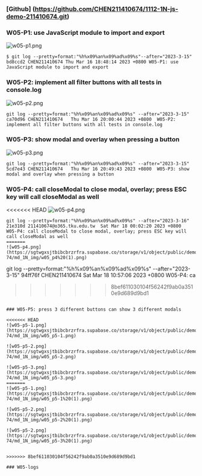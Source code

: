 ### [Github] (https://github.com/CHEN211410674/1112-1N-js-demo-211410674.git)

### W05-P1: use JavaScript module to import and export

![w05-p1.png](https://sgtwgxsjtbibcbrzrfra.supabase.co/storage/v1/object/public/demo-74/md_1N_img/w05_p1.png)

```
$ git log --pretty=format:"%h%x09%an%x09%ad%x09%s"--after="2023-3-15"
bd8ccd2 CHEN211410674 Thu Mar 16 18:48:14 2023 +0800 W05-P1: use JavaScript module to import and export
```

### W05-P2: implement all filter buttons with all tests in console.log

![w05-p2.png](https://sgtwgxsjtbibcbrzrfra.supabase.co/storage/v1/object/public/demo-74/md_1N_img/w05_p2.png)

```
git log --pretty=format:"%h%x09%an%x09%ad%x09%s" --after="2023-3-15"
ca70d96 CHEN211410674   Thu Mar 16 20:00:44 2023 +0800  W05-P2: implement all filter buttons with all tests in console.log
```

### W05-P3: show modal and overlay when pressing a button

![w05-p3.png](https://sgtwgxsjtbibcbrzrfra.supabase.co/storage/v1/object/public/demo-74/md_1N_img/w05_p3.png)

```
git log --pretty=format:"%h%x09%an%x09%ad%x09%s" --after="2023-3-15"
5cd7e43 CHEN211410674   Thu Mar 16 20:49:43 2023 +0800  W05-P3: show modal and overlay when pressing a button
```

### W05-P4: call closeModal to close modal, overlay; press ESC key will call closeModal as well

<<<<<<< HEAD
![w05-p4.png](<https://sgtwgxsjtbibcbrzrfra.supabase.co/storage/v1/object/public/demo-74/md_1N_img/w05_p4%20(1).png>)

```
git log --pretty=format:"%h%x09%an%x09%ad%x09%s" --after="2023-3-16"
21e310d 211410674@o365.tku.edu.tw  Sat Mar 18 00:02:20 2023 +0800  W05-P4: call closeModal to close modal, overlay; press ESC key will call closeModal as well
=======
![w05-p4.png](https://sgtwgxsjtbibcbrzrfra.supabase.co/storage/v1/object/public/demo-74/md_1N_img/w05_p4%20(1).png)

```
git log --pretty=format:"%h%x09%an%x09%ad%x09%s" --after="2023-3-15"
94ff76f CHEN211410674   Sat Mar 18 10:57:06 2023 +0800  W05-P4: ca
>>>>>>> 8bef611030104f56242f9ab0a3510e9d689d9bd1
```

### W05-P5: press 3 different buttons can show 3 different modals

<<<<<<< HEAD
![w05-p5-1.png](https://sgtwgxsjtbibcbrzrfra.supabase.co/storage/v1/object/public/demo-74/md_1N_img/w05_p5-1.png)

![w05-p5-2.png](https://sgtwgxsjtbibcbrzrfra.supabase.co/storage/v1/object/public/demo-74/md_1N_img/w05_p5-2.png)

![w05-p5-3.png](https://sgtwgxsjtbibcbrzrfra.supabase.co/storage/v1/object/public/demo-74/md_1N_img/w05_p5-3.png)
=======
![w05-p5-1.png](https://sgtwgxsjtbibcbrzrfra.supabase.co/storage/v1/object/public/demo-74/md_1N_img/w05_p5-1%20(1).png)

![w05-p5-2.png](https://sgtwgxsjtbibcbrzrfra.supabase.co/storage/v1/object/public/demo-74/md_1N_img/w05_p5-2%20(1).png)

![w05-p5-2.png](https://sgtwgxsjtbibcbrzrfra.supabase.co/storage/v1/object/public/demo-74/md_1N_img/w05_p5-3%20(1).png)


>>>>>>> 8bef611030104f56242f9ab0a3510e9d689d9bd1

### W05-logs
